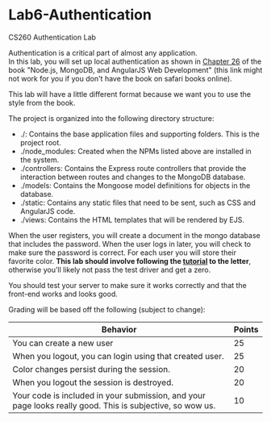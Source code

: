 # Lab6-Authentication
CS260 Authentication Lab

Authentication is a critical part of almost any application.  
In this lab, you will set up local authentication as shown in 
[Chapter 26](http://proquest.safaribooksonline.com/book/programming/javascript/9780133844351/vi-building-practical-web-application-components/ch26_html)
of the book "Node.js, MongoDB, and AngularJS Web Development" (this link might not work for you if you don't have the book on safari books online).  

This lab will have a little different format because we want you to use the style from the book.

The project is organized into the following directory structure:
* ./: Contains the base application files and supporting folders. This is the project root.
* ./node_modules: Created when the NPMs listed above are installed in the system.
* ./controllers: Contains the Express route controllers that provide the interaction between routes and changes to the MongoDB database.
* ./models: Contains the Mongoose model definitions for objects in the database.
* ./static: Contains any static files that need to be sent, such as CSS and AngularJS code.
* ./views: Contains the HTML templates that will be rendered by EJS.

When the user registers, you will create a document in the mongo database that includes the password.  When the user logs in later, you will check to make sure the password is correct. 
For each user you will store their favorite color. **This lab should involve following the [tutorial](https://github.com/BYUCS260/Lab6-Authentication/wiki/Tutorial) to the letter**, 
otherwise you'll likely not pass the test driver and get a zero.

You should test your server to make sure it works correctly and that the front-end works and looks good.

Grading will be based off the following (subject to change):

<strong>Behavior</strong> |	<strong>Points</strong>
--- | ---
You can create a new user| 25
When you logout, you can login using that created user. | 25
Color changes persist during the session. | 20
When you logout the session is destroyed. | 20
Your code is included in your submission, and your page looks really good. This is subjective, so wow us. | 10
